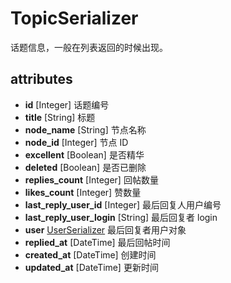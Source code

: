 # TopicSerializer

话题信息，一般在列表返回的时候出现。

## attributes

* **id** [Integer] 话题编号
* **title** [String] 标题
* **node_name** [String] 节点名称
* **node_id** [Integer] 节点 ID
* **excellent** [Boolean] 是否精华
* **deleted** [Boolean] 是否已删除
* **replies_count** [Integer] 回帖数量
* **likes_count** [Integer] 赞数量
* **last_reply_user_id** [Integer] 最后回复人用户编号
* **last_reply_user_login** [String] 最后回复者 login
* **user** [UserSerializer](UserSerializer.md) 最后回复者用户对象
* **replied_at** [DateTime] 最后回帖时间
* **created_at** [DateTime] 创建时间
* **updated_at** [DateTime] 更新时间




